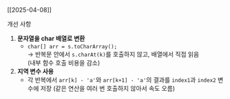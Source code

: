 [[2025-04-08]]

개선 사항
1. **문자열을 char 배열로 변환**
    - `char[] arr = s.toCharArray();`  
        → 반복문 안에서 `s.charAt(k)`를 호출하지 않고, 배열에서 직접 읽음  
        (내부 함수 호출 비용을 감소)
2. **지역 변수 사용**
    - 각 반복에서 `arr[k] - 'a'`와 `arr[k+1] - 'a'`의 결과를 `index1`과 `index2` 변수에 저장
        (같은 연산을 여러 번 호출하지 않아서 속도 오름)